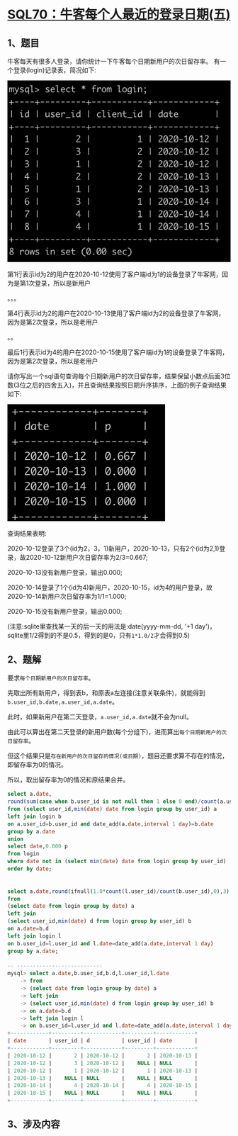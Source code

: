 # [SQL70：牛客每个人最近的登录日期(五)](https://www.nowcoder.com/practice/ea0c56cd700344b590182aad03cc61b8?tpId=82&&tqId=35088&rp=1&ru=/ta/sql&qru=/ta/sql/question-ranking)

## 1、题目

牛客每天有很多人登录，请你统计一下牛客每个日期新用户的次日留存率。
有一个登录(login)记录表，简况如下:

![SQL70-1](./image/SQL70-1.png)

第1行表示id为2的用户在2020-10-12使用了客户端id为1的设备登录了牛客网，因为是第1次登录，所以是新用户

。。。

第4行表示id为2的用户在2020-10-13使用了客户端id为2的设备登录了牛客网，因为是第2次登录，所以是老用户

。。

最后1行表示id为4的用户在2020-10-15使用了客户端id为1的设备登录了牛客网，因为是第2次登录，所以是老用户



请你写出一个sql语句查询每个日期新用户的次日留存率，结果保留小数点后面3位数(3位之后的四舍五入)，并且查询结果按照日期升序排序，上面的例子查询结果如下:

![SQL70-2](./image/SQL70-2.png)

查询结果表明:

2020-10-12登录了3个(id为2，3，1)新用户，2020-10-13，只有2个(id为2,1)登录，故2020-10-12新用户次日留存率为2/3=0.667;

2020-10-13没有新用户登录，输出0.000;

2020-10-14登录了1个(id为4)新用户，2020-10-15，id为4的用户登录，故2020-10-14新用户次日留存率为1/1=1.000;

2020-10-15没有新用户登录，输出0.000;

(注意:sqlite里查找某一天的后一天的用法是:date(yyyy-mm-dd, '+1 day')，sqlite里1/2得到的不是0.5，得到的是0，只有`1*1.0/2`才会得到0.5)

## 2、题解

要求`每个日期新用户的次日留存率`。

先取出所有新用户，得到表b，和原表a左连接(注意关联条件)，就能得到`b.user_id,b.date,a.user_id,a.date`。

此时，如果新用户在第二天登录，`a.user_id,a.date`就不会为null。

由此可以算出在第二天登录的新用户数(每个分组下)，进而算出`每个日期新用户的次日留存率`。

但这个结果只是`存在新用户的次日留存的情况(或日期)`，题目还要求算不存在的情况，即留存率为0的情况。

所以，取出留存率为0的情况和原结果合并。

```sql
select a.date,
round(sum(case when b.user_id is not null then 1 else 0 end)/count(a.user_id),3) p
from (select user_id,min(date) date from login group by user_id) a
left join login b 
on a.user_id=b.user_id and date_add(a.date,interval 1 day)=b.date
group by a.date
union 
select date,0.000 p
from login 
where date not in (select min(date) date from login group by user_id)
order by date;


select a.date,round(ifnull(1.0*count(l.user_id)/count(b.user_id),0),3) p
from 
(select date from login group by date) a 
left join 
(select user_id,min(date) d from login group by user_id) b
on a.date=b.d
left join login l 
on b.user_id=l.user_id and l.date=date_add(a.date,interval 1 day)
group by a.date;

-- ---------------------------
mysql> select a.date,b.user_id,b.d,l.user_id,l.date
    -> from 
    -> (select date from login group by date) a 
    -> left join 
    -> (select user_id,min(date) d from login group by user_id) b
    -> on a.date=b.d
    -> left join login l 
    -> on b.user_id=l.user_id and l.date=date_add(a.date,interval 1 day);
+------------+---------+------------+---------+------------+
| date       | user_id | d          | user_id | date       |
+------------+---------+------------+---------+------------+
| 2020-10-12 |       2 | 2020-10-12 |       2 | 2020-10-13 |
| 2020-10-12 |       3 | 2020-10-12 |    NULL | NULL       |
| 2020-10-12 |       1 | 2020-10-12 |       1 | 2020-10-13 |
| 2020-10-13 |    NULL | NULL       |    NULL | NULL       |
| 2020-10-14 |       4 | 2020-10-14 |       4 | 2020-10-15 |
| 2020-10-15 |    NULL | NULL       |    NULL | NULL       |
+------------+---------+------------+---------+------------+
```

## 3、涉及内容
